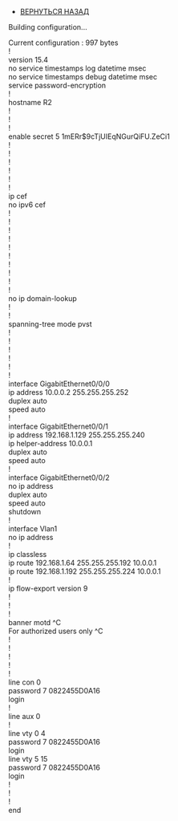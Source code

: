 - [ВЕРНУТЬСЯ НАЗАД](https://github.com/Art1shock/otus-networks/tree/main/labs/lab07)

Building configuration...  
  
Current configuration : 997 bytes  
!  
version 15.4  
no service timestamps log datetime msec  
no service timestamps debug datetime msec  
service password-encryption  
!  
hostname R2  
!  
!  
!  
enable secret 5 $1$mERr$9cTjUIEqNGurQiFU.ZeCi1  
!  
!  
!  
!  
!  
!  
ip cef  
no ipv6 cef  
!  
!  
!  
!  
!  
!  
!  
!  
!  
!  
no ip domain-lookup  
!  
!  
spanning-tree mode pvst  
!  
!  
!  
!  
!  
!  
interface GigabitEthernet0/0/0  
 ip address 10.0.0.2 255.255.255.252  
 duplex auto  
 speed auto  
!  
interface GigabitEthernet0/0/1  
 ip address 192.168.1.129 255.255.255.240  
 ip helper-address 10.0.0.1  
 duplex auto  
 speed auto  
!  
interface GigabitEthernet0/0/2  
 no ip address  
 duplex auto  
 speed auto  
 shutdown  
!  
interface Vlan1  
 no ip address  
!  
ip classless  
ip route 192.168.1.64 255.255.255.192 10.0.0.1   
ip route 192.168.1.192 255.255.255.224 10.0.0.1   
!  
ip flow-export version 9  
!  
!  
!  
banner motd ^C  
For authorized users only ^C  
!  
!  
!  
!  
!  
line con 0  
 password 7 0822455D0A16  
 login  
!  
line aux 0  
!  
line vty 0 4  
 password 7 0822455D0A16  
 login  
line vty 5 15  
 password 7 0822455D0A16  
 login  
!  
!  
!  
end  

